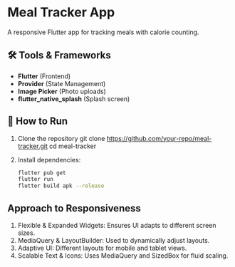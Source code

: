# Meal Tracker App

A responsive Flutter app for tracking meals with calorie counting.

## 🛠 Tools & Frameworks
- **Flutter** (Frontend)
- **Provider** (State Management)
- **Image Picker** (Photo uploads)
- **flutter_native_splash** (Splash screen)

## 🚀 How to Run
1. Clone the repository
   git clone https://github.com/your-repo/meal-tracker.git
   cd meal-tracker

2. Install dependencies:
   ```bash
   flutter pub get
   flutter run
   flutter build apk --release
## Approach to Responsiveness
1. Flexible & Expanded Widgets: Ensures UI adapts to different screen sizes.
2. MediaQuery & LayoutBuilder: Used to dynamically adjust layouts.
3. Adaptive UI: Different layouts for mobile and tablet views.
4. Scalable Text & Icons: Uses MediaQuery and SizedBox for fluid scaling.
